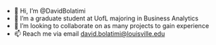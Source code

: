 - 👋 Hi, I’m @DavidBolatimi
- 🌱 I’m a graduate student at UofL majoring in Business Analytics
- 💞️ I’m looking to collaborate on as many projects to gain experience
- 📫 Reach me via email david.bolatimi@louisville.edu

<!---
DavidBolatimi/DavidBolatimi is a ✨ special ✨ repository because its `README.md` (this file) appears on your GitHub profile.
You can click the Preview link to take a look at your changes.
--->
